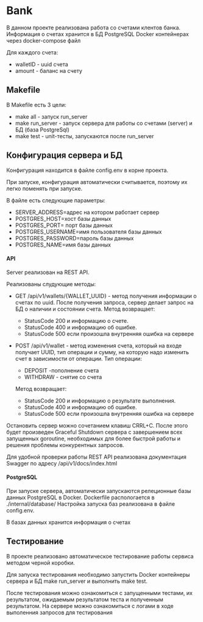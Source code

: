 # Bank

В данном проекте реализована работа со счетами клентов банка. 
Информация о счетах хранится в БД PostgreSQL Docker контейнерах через docker-compose файл

Для каждого счета:
- walletID - uuid счета 
- amount - баланс на счету 

## Makefile

В Makefile есть 3 цели:
- make all - запуск run_server
- make run_server - запуск сервера для работы со счетами (server) и БД (база PostgreSql)
- make test - unit-тесты, запускаются после run_server


## Конфигурация сервера и БД

Конфигурация находится в файле config.env в корне проекта.

При запуске, конфигурация автоматически считывается, поэтому их легко поменять при запуске.

В файле есть следующие параметры:
- SERVER_ADDRESS=адрес на котором работает сервер
- POSTGRES_HOST=хост базы данных
- POSTGRES_PORT= порт базы данных
- POSTGRES_USERNAME=имя пользователя базы данных
- POSTGRES_PASSWORD=пароль базы данных
- POSTGRES_NAME=имя базы данных

#### API

Server реализован на REST API. 

Реализованы слудующие методы:

- GET /api/v1/wallets/{WALLET_UUID} - метод получения информации о счетах по uuid.
После получения запроса, сервер делает запрос на БД о наличии и состоянии счета.
  Метод возвращает:
  - StatusCode 200 и информацию о счете.
  - StatusCode 400 и информацию об ошибке.
  - StatusCode 500 если произошла внутренняя ошибка на сервере

- POST /api/v1/wallet - метод изменения счета, который на входе получает UUID, тип операции и сумму, на которую надо изменить счет в зависимости от операции.
  Тип операции:
  - DEPOSIT -пополнение счета
  - WITHDRAW - снятие со счета
  
  Метод возвращает:
  - StatusCode 200 и информацию о результате выполнения.
  - StatusCode 400 и информацию об ошибке.
  - StatusCode 500 если произошла внутренняя ошибка на сервере

Остановить сервер можно сочетанием клавиш CRRL+C. После этого будет произведен Graceful Shutdown сервера c завершением всех запущенных goroutine, необходимых для более быстрой работы и решения проблемы конкурентных запросов.

Для удобной проверки работы REST API реализована документация Swagger по адресу /api/v1/docs/index.html


#### PostgreSQL

При запуске сервера, автоматически запускаются релеционные базы данных PostgreSQL в Docker. 
Dockerfile распологается в ./internal/database/
Настройка запуска баз реализована в файле config.env. 

В базах данных хранится информация о счетах

## Тестирование

В проекте реализовано автоматическое тестирование работы сервиса методом черной коробки.

Для запуска тестирования необходимо запустить Docker контейнеры сервера и БД make run_server и выполнить make test.

После тестирования можно ознакомиться с запущенными тестами, их результатом, ожидаемым результатом теста и полученным результатом. На сервере можно ознакомиться с логами в ходе выполенния запросов для тестирования